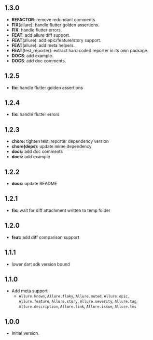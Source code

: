 ## 1.3.0

 - **REFACTOR**: remove redundant comments.
 - **FIX**(allure): handle flutter golden assertions.
 - **FIX**: handle flutter errors.
 - **FEAT**: add allure diff support.
 - **FEAT**(allure): add epic/feature/story support.
 - **FEAT**(allure): add meta helpers.
 - **FEAT**(test_reporter): extract hard coded reporter in its own package.
 - **DOCS**: add example.
 - **DOCS**: add doc comments.

## 1.2.5

- **fix:** handle flutter golden assertions

## 1.2.4

- **fix:** handle flutter errors

## 1.2.3

- **chore:** tighten test_reporter dependency version
- **chore(deps):** update mime dependency
- **docs:** add doc comments
- **docs:** add example

## 1.2.2

- **docs:** update README

## 1.2.1

- **fix:** wait for diff attachment written to temp folder

## 1.2.0

- **feat:** add diff comparison support


## 1.1.1

- lower dart sdk version bound

## 1.1.0

- Add meta support
    - `Allure.known`, `Allure.flaky`, `Allure.muted`, `Allure.epic`, `Allure.feature`, `Allure.story`, `Allure.severity`, `Allure.tag`, `Allure.description`, `Allure.link`, `Allure.issue`, `Allure.tms`

## 1.0.0

- Initial version.
